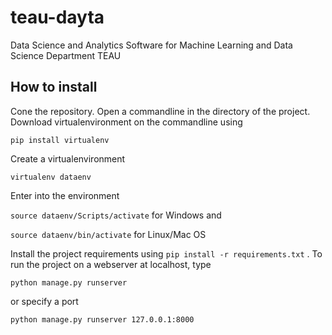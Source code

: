 # teau-dayta
Data Science and Analytics Software for Machine Learning and Data Science Department TEAU

## How to install
Cone the repository. Open a commandline in the directory of the project. Download virtualenvironment on the commandline using

``pip install virtualenv``

Create a virtualenvironment

``virtualenv dataenv``

Enter into the environment

``source dataenv/Scripts/activate`` for Windows and

``source dataenv/bin/activate`` for Linux/Mac OS


Install the project requirements using
``pip install -r requirements.txt`` .
To run the project on a webserver at localhost, type

``python manage.py runserver``

or specify a port

``python manage.py runserver 127.0.0.1:8000``
